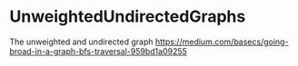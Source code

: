# UnweightedUndirectedGraphs
The unweighted and undirected graph
https://medium.com/basecs/going-broad-in-a-graph-bfs-traversal-959bd1a09255
